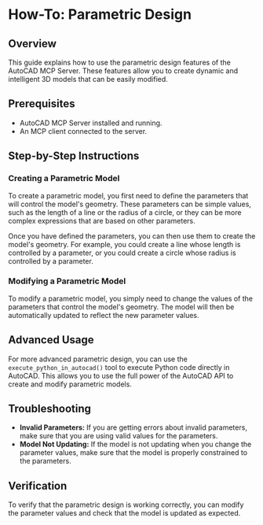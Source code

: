 # How-To: Parametric Design

## Overview

This guide explains how to use the parametric design features of the AutoCAD MCP Server. These features allow you to create dynamic and intelligent 3D models that can be easily modified.

## Prerequisites

*   AutoCAD MCP Server installed and running.
*   An MCP client connected to the server.

## Step-by-Step Instructions

### Creating a Parametric Model

To create a parametric model, you first need to define the parameters that will control the model's geometry. These parameters can be simple values, such as the length of a line or the radius of a circle, or they can be more complex expressions that are based on other parameters.

Once you have defined the parameters, you can then use them to create the model's geometry. For example, you could create a line whose length is controlled by a parameter, or you could create a circle whose radius is controlled by a parameter.

### Modifying a Parametric Model

To modify a parametric model, you simply need to change the values of the parameters that control the model's geometry. The model will then be automatically updated to reflect the new parameter values.

## Advanced Usage

For more advanced parametric design, you can use the `execute_python_in_autocad()` tool to execute Python code directly in AutoCAD. This allows you to use the full power of the AutoCAD API to create and modify parametric models.

## Troubleshooting

*   **Invalid Parameters:** If you are getting errors about invalid parameters, make sure that you are using valid values for the parameters.
*   **Model Not Updating:** If the model is not updating when you change the parameter values, make sure that the model is properly constrained to the parameters.

## Verification

To verify that the parametric design is working correctly, you can modify the parameter values and check that the model is updated as expected.
